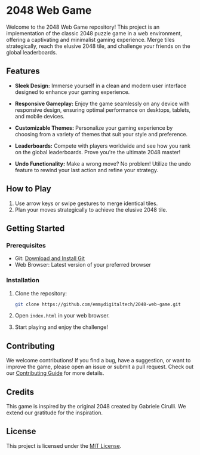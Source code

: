 # 2048 Web Game

Welcome to the 2048 Web Game repository! This project is an implementation of the classic 2048 puzzle game in a web environment, offering a captivating and minimalist gaming experience. Merge tiles strategically, reach the elusive 2048 tile, and challenge your friends on the global leaderboards.

## Features

- **Sleek Design:** Immerse yourself in a clean and modern user interface designed to enhance your gaming experience.

- **Responsive Gameplay:** Enjoy the game seamlessly on any device with responsive design, ensuring optimal performance on desktops, tablets, and mobile devices.

- **Customizable Themes:** Personalize your gaming experience by choosing from a variety of themes that suit your style and preference.

- **Leaderboards:** Compete with players worldwide and see how you rank on the global leaderboards. Prove you're the ultimate 2048 master!

- **Undo Functionality:** Make a wrong move? No problem! Utilize the undo feature to rewind your last action and refine your strategy.

## How to Play

1. Use arrow keys or swipe gestures to merge identical tiles.
2. Plan your moves strategically to achieve the elusive 2048 tile.

## Getting Started

### Prerequisites

- Git: [Download and Install Git](https://git-scm.com/book/en/v2/Getting-Started-Installing-Git)
- Web Browser: Latest version of your preferred browser

### Installation

1. Clone the repository:

   ```bash
   git clone https://github.com/emmydigitaltech/2048-web-game.git
   ```

2. Open `index.html` in your web browser.

3. Start playing and enjoy the challenge!

## Contributing

We welcome contributions! If you find a bug, have a suggestion, or want to improve the game, please open an issue or submit a pull request. Check out our [Contributing Guide](CONTRIBUTING.md) for more details.

## Credits

This game is inspired by the original 2048 created by Gabriele Cirulli. We extend our gratitude for the inspiration.

## License

This project is licensed under the [MIT License](LICENSE).
